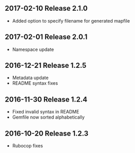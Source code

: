 ## 2017-02-10 Release 2.1.0

* Added option to specify filename for generated mapfile

## 2017-02-01 Release 2.0.1

* Namespace update

## 2016-12-21 Release 1.2.5

* Metadata update
* README syntax fixes

## 2016-11-30 Release 1.2.4

* Fixed invalid syntax in README
* Gemfile now sorted alphabetically

## 2016-10-20 Release 1.2.3

* Rubocop fixes
